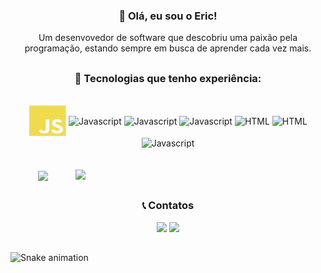 <div align="center">

### 👋 Olá, eu sou o Eric! 

Um desenvovedor de software que descobriu uma paixão pela programação, estando sempre em busca de aprender cada vez mais. 

##

### 🚀 Tecnologias que tenho experiência:

<div style="display: inline_block"><br>
    <img align="center" alt="Javascript" height="50" width="60" src="https://raw.githubusercontent.com/devicons/devicon/master/icons/javascript/javascript-plain.svg">
    <img align="center" alt="Javascript" height="50" width="60" src="https://cdn.jsdelivr.net/gh/devicons/devicon/icons/html5/html5-original.svg" />
    <img align="center" alt="Javascript" height="50" width="60" src="https://cdn.jsdelivr.net/gh/devicons/devicon/icons/css3/css3-original.svg" />
    <img align="center" alt="Javascript" height="50" width="60" src="https://cdn.jsdelivr.net/gh/devicons/devicon/icons/nodejs/nodejs-original.svg" />
    <img align="center" alt="HTML" height="50" width="60" src="https://cdn.jsdelivr.net/gh/devicons/devicon/icons/bootstrap/bootstrap-plain.svg" />
    <img align="center" alt="HTML" height="50" width="60" src="https://cdn.jsdelivr.net/gh/devicons/devicon/icons/mongodb/mongodb-original.svg" />
    <img align="center" alt="Javascript" height="50" width="60" src="https://cdn.jsdelivr.net/gh/devicons/devicon/icons/git/git-original.svg" />
</div><br><br>

<div align="center">
    <a href="https://github.com/ericDK89"></a>
    <img align="center" src="https://github-readme-stats.vercel.app/api/top-langs/?username=alexandresaints&theme=aura&hide_langs_below=1"/>
    <img align="right" width="400" src="https://c.tenor.com/UttC4AITYR4AAAAd/full-stack-developer.gif"/> 
</div>
    
##

<div> 
    
### 📞 Contatos
    
  <a href = "mailto:ericthr42@gmail.com"><img src="https://img.shields.io/badge/Gmail-D14836?style=for-the-badge&logo=gmail&logoColor=white" target="_blank"></a>
  <a href="https://www.linkedin.com/in/eric-macedo-9b47601b1/" target="_blank"><img src="https://img.shields.io/badge/-LinkedIn-%230077B5?style=for-the-badge&logo=linkedin&logoColor=white" target="_blank"></a>  
</div>
</div>

##

![Snake animation](https://github.com/alexandresaints/alexandresaints/blob/output/github-contribution-grid-snake.svg)
